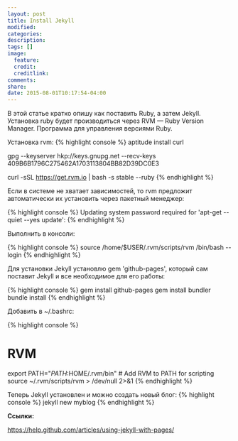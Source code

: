 ```yaml
---
layout: post
title: Install Jekyll
modified:
categories:
description:
tags: []
image:
  feature:
  credit:
  creditlink:
comments:
share:
date: 2015-08-01T10:17:54-04:00
---
```


В этой статье кратко опишу как поставить Ruby, а затем Jekyll. Установка ruby будет производиться через RVM — Ruby Version Manager. Программа для управления версиями Ruby.

Установка rvm:
{% highlight console %}
aptitude install curl 

gpg --keyserver hkp://keys.gnupg.net --recv-keys 409B6B1796C275462A1703113804BB82D39DC0E3

curl -sSL https://get.rvm.io | bash -s stable --ruby
{% endhighlight %}

Если в системе не хватает зависимостей, то rvm предложит автоматически их установить через пакетный менеджер:

{% highlight console %}
Updating system <user> password required for 'apt-get --quiet --yes update':
{% endhighlight %}

Выполнить в консоли:

{% highlight console %}
source /home/$USER/.rvm/scripts/rvm
/bin/bash --login
{% endhighlight %}

Для установки Jekyll установлю gem 'github-pages', который сам поставит Jekyll и все необходимое для его работы:

{% highlight console %}
gem install github-pages
gem install bundler
bundle install
{% endhighlight %}

Добавить в ~/.bashrc:

{% highlight console %}
# RVM
export PATH="$PATH:$HOME/.rvm/bin" # Add RVM to PATH for scripting
source ~/.rvm/scripts/rvm > /dev/null 2>&1
{% endhighlight %}


Теперь Jekyll установлен и можно создать новый блог:
{% highlight console %}
jekyll new myblog
{% endhighlight %}


**Ссылки:**

<https://help.github.com/articles/using-jekyll-with-pages/>

